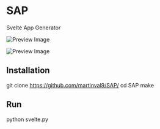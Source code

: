 # SAP
Svelte App Generator

![Preview Image](https://github.com/martinval9/SAP/blob/main/img/sap_home.png)

![Preview Image](https://github.com/martinval9/SAP/blob/main/img/sap_example.png)

## Installation
git clone https://github.com/martinval9/SAP/
cd SAP
make

## Run
python svelte.py
